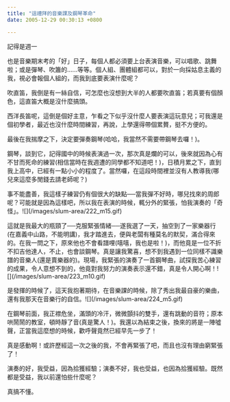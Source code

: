 ```yaml
---
title: "這禮拜的音樂課及鋼琴革命"
date: 2005-12-29 00:30:13 +0800

---
```

<p>記得是週一</p><p>也是音樂期末考的「好」日子，每個人都必須要上台表演音樂，可以唱歌、跳舞啦；或是彈琴、吹簫的......等等。個人組、團體組都可以，對於一向採姑息主義的我，視必會報個人組的，而我到底要表演什麼呢？</p><p>吹直笛，我倒是有一絲自信，可怎麼也沒想到大半的人都要吹直笛；若真要有個顏色，這直笛大概是沒什麼搞頭。</p><p>西洋長笛呢，這倒是個好主意，乍看之下似乎沒什麼人要表演這玩意兒；可我還是個初學者，最近也沒什麼時間練習，再說，上學還得帶個累贅，挺不方便的。</p><p>最後在我揣摩之下，決定要彈奏鋼琴(哈哈，我當然不需要帶鋼琴去囉！)。</p><p>鋼琴，談到它，記得國中的時候表演過一次，那次真是爛的可以，後來就因為心有不甘而死命的練習(相信當時在我週遭的同學都不知道吧！)，日積月累之下，直到我上高中，已經有一點小小的程度了。當然囉，在這段時間裡並沒有人教導我(哪兒來這麼多閒錢去請老師呢？)</p><p>事不能盡善，我這樣子練習仍有個很大的缺點──當我彈不好時，哪兒找來的周郎呢？可能就是因為這樣吧，所以我在表演的時候，輒分外的緊張，怕我演奏的「奇怪」。![](/images/slum-area/222_m15.gif)</p><p>這就是我最大的瓶頸了──克服緊張情緒──遂我選了一天，抽空到了一家樂器行(在嘉義中山路，不能明講)，我才踏進去，便與老闆有種莫名的默契，滿合得來的。在我一問之下，原來他也不會看譜哩(嘻嘻，我也是啦！)，而他竟是一位不折不扣吉他達人，不止，也會談鋼琴。真是讓我驚喜，想不到我遇到一位同樣不識樂譜的音樂人(還是賣樂器的)。現場，我緊張的演奏了一首鋼琴曲，試探我苦心練習的成果，令人意想不到的，他竟對我努力的演奏表示還不錯，真是令人開心啊！![](/images/slum-area/223_m10.gif)</p><p /><p>是發揮的時候了，這天我抱著期待，在音樂課的時候，除了秀出我最自豪的樂曲，還有我那天在音樂行的自信。![](/images/slum-area/224_m5.gif)</p><p>在鋼琴前面，我正襟危坐，滿頭的冷汗，微微顫抖的雙手，還有跳動的音符；原本哄鬧鬧的教室，頓時靜了音(真是驚人！)。我還以為結束之後，換來的將是一陣噓聲，正當我這麼想的時候，歡呼聲竟然已經早先一步了！</p><p>真是感動啊！或許歷經這一次之後的我，不會再緊張了吧，而且也沒有理由窮緊張了！</p><p>演奏的好，我受益，因為拾獲經驗；演奏不好，我也受益，也因為拾獲經驗。既然都是受益，我以前還怕些什麼呢？</p><p>真搞不懂。</p>
